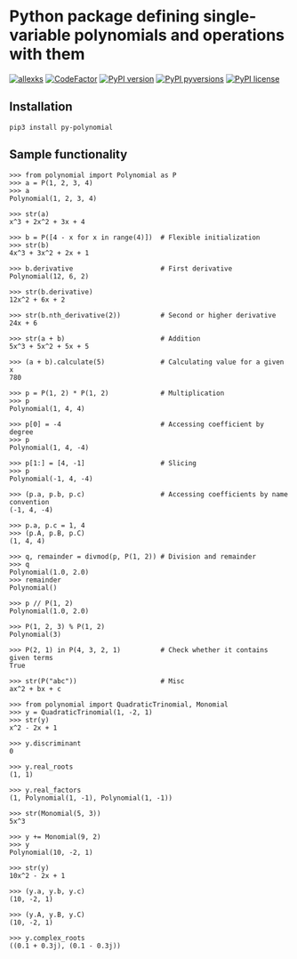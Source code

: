 # Python package defining single-variable polynomials and operations with them

[![allexks](https://circleci.com/gh/allexks/py-polynomial.svg?style=svg)](https://circleci.com/gh/allexks/py-polynomial)
[![CodeFactor](https://www.codefactor.io/repository/github/allexks/py-polynomial/badge)](https://www.codefactor.io/repository/github/allexks/py-polynomial)
[![PyPI version](https://badge.fury.io/py/py-polynomial.svg)](https://badge.fury.io/py/py-polynomial)
[![PyPI pyversions](https://img.shields.io/pypi/pyversions/py-polynomial.svg)](https://pypi.python.org/pypi/py-polynomial/)
[![PyPI license](https://img.shields.io/pypi/l/py-polynomial.svg)](https://pypi.python.org/pypi/py-polynomial/)

## Installation
`pip3 install py-polynomial`

## Sample functionality
``` pycon
>>> from polynomial import Polynomial as P
>>> a = P(1, 2, 3, 4)
>>> a
Polynomial(1, 2, 3, 4)

>>> str(a)
x^3 + 2x^2 + 3x + 4

>>> b = P([4 - x for x in range(4)])  # Flexible initialization
>>> str(b)
4x^3 + 3x^2 + 2x + 1

>>> b.derivative                      # First derivative
Polynomial(12, 6, 2)

>>> str(b.derivative)
12x^2 + 6x + 2

>>> str(b.nth_derivative(2))          # Second or higher derivative
24x + 6

>>> str(a + b)                        # Addition
5x^3 + 5x^2 + 5x + 5

>>> (a + b).calculate(5)              # Calculating value for a given x
780

>>> p = P(1, 2) * P(1, 2)             # Multiplication
>>> p
Polynomial(1, 4, 4)

>>> p[0] = -4                         # Accessing coefficient by degree
>>> p
Polynomial(1, 4, -4)

>>> p[1:] = [4, -1]                   # Slicing
>>> p
Polynomial(-1, 4, -4)

>>> (p.a, p.b, p.c)                   # Accessing coefficients by name convention
(-1, 4, -4)

>>> p.a, p.c = 1, 4
>>> (p.A, p.B, p.C)
(1, 4, 4)

>>> q, remainder = divmod(p, P(1, 2)) # Division and remainder
>>> q
Polynomial(1.0, 2.0)
>>> remainder
Polynomial()

>>> p // P(1, 2)
Polynomial(1.0, 2.0)

>>> P(1, 2, 3) % P(1, 2)
Polynomial(3)

>>> P(2, 1) in P(4, 3, 2, 1)          # Check whether it contains given terms
True

>>> str(P("abc"))                     # Misc
ax^2 + bx + c
```

``` pycon
>>> from polynomial import QuadraticTrinomial, Monomial
>>> y = QuadraticTrinomial(1, -2, 1)
>>> str(y)
x^2 - 2x + 1

>>> y.discriminant
0

>>> y.real_roots
(1, 1)

>>> y.real_factors
(1, Polynomial(1, -1), Polynomial(1, -1))

>>> str(Monomial(5, 3))
5x^3

>>> y += Monomial(9, 2)
>>> y
Polynomial(10, -2, 1)

>>> str(y)
10x^2 - 2x + 1

>>> (y.a, y.b, y.c)
(10, -2, 1)

>>> (y.A, y.B, y.C)
(10, -2, 1)

>>> y.complex_roots
((0.1 + 0.3j), (0.1 - 0.3j))
```
